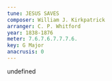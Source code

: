 ```yaml
---
tune: JESUS SAVES
composer: William J. Kirkpatrick
arranger: C. P. Whitford
year: 1838-1876
meter: 7.6.7.6.7.7.7.6.
key: G Major
anacrusis: 0
---
```

undefined
